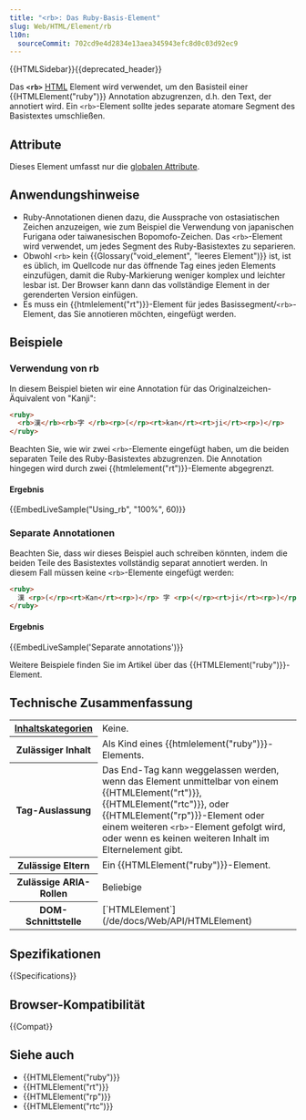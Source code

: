 ```yaml
---
title: "<rb>: Das Ruby-Basis-Element"
slug: Web/HTML/Element/rb
l10n:
  sourceCommit: 702cd9e4d2834e13aea345943efc8d0c03d92ec9
---
```


{{HTMLSidebar}}{{deprecated_header}}

Das **`<rb>`** [HTML](/de/docs/Web/HTML) Element wird verwendet, um den Basisteil einer {{HTMLElement("ruby")}} Annotation abzugrenzen, d.h. den Text, der annotiert wird. Ein `<rb>`-Element sollte jedes separate atomare Segment des Basistextes umschließen.

## Attribute

Dieses Element umfasst nur die [globalen Attribute](/de/docs/Web/HTML/Global_attributes).

## Anwendungshinweise

- Ruby-Annotationen dienen dazu, die Aussprache von ostasiatischen Zeichen anzuzeigen, wie zum Beispiel die Verwendung von japanischen Furigana oder taiwanesischen Bopomofo-Zeichen. Das `<rb>`-Element wird verwendet, um jedes Segment des Ruby-Basistextes zu separieren.
- Obwohl `<rb>` kein {{Glossary("void_element", "leeres Element")}} ist, ist es üblich, im Quellcode nur das öffnende Tag eines jeden Elements einzufügen, damit die Ruby-Markierung weniger komplex und leichter lesbar ist. Der Browser kann dann das vollständige Element in der gerenderten Version einfügen.
- Es muss ein {{htmlelement("rt")}}-Element für jedes Basissegment/`<rb>`-Element, das Sie annotieren möchten, eingefügt werden.

## Beispiele

### Verwendung von rb

In diesem Beispiel bieten wir eine Annotation für das Originalzeichen-Äquivalent von "Kanji":

```html
<ruby>
  <rb>漢</rb><rb>字 </rb><rp>(</rp><rt>kan</rt><rt>ji</rt><rp>)</rp>
</ruby>
```

Beachten Sie, wie wir zwei `<rb>`-Elemente eingefügt haben, um die beiden separaten Teile des Ruby-Basistextes abzugrenzen. Die Annotation hingegen wird durch zwei {{htmlelement("rt")}}-Elemente abgegrenzt.

#### Ergebnis

{{EmbedLiveSample("Using_rb", "100%", 60)}}

### Separate Annotationen

Beachten Sie, dass wir dieses Beispiel auch schreiben könnten, indem die beiden Teile des Basistextes vollständig separat annotiert werden. In diesem Fall müssen keine `<rb>`-Elemente eingefügt werden:

```html
<ruby>
  漢 <rp>(</rp><rt>Kan</rt><rp>)</rp> 字 <rp>(</rp><rt>ji</rt><rp>)</rp>
</ruby>
```

#### Ergebnis

{{EmbedLiveSample('Separate annotations')}}

Weitere Beispiele finden Sie im Artikel über das {{HTMLElement("ruby")}}-Element.

## Technische Zusammenfassung

<table class="properties">
  <tbody>
    <tr>
      <th scope="row">
        <a href="/de/docs/Web/HTML/Content_categories"
          >Inhaltskategorien</a
        >
      </th>
      <td>Keine.</td>
    </tr>
    <tr>
      <th scope="row">Zulässiger Inhalt</th>
      <td>Als Kind eines {{htmlelement("ruby")}}-Elements.</td>
    </tr>
    <tr>
      <th scope="row">Tag-Auslassung</th>
      <td>
        Das End-Tag kann weggelassen werden, wenn das Element unmittelbar von
        einem {{HTMLElement("rt")}}, {{HTMLElement("rtc")}}, oder
        {{HTMLElement("rp")}}-Element oder einem weiteren
        <code>&#x3C;rb></code>-Element gefolgt wird, oder wenn es keinen weiteren Inhalt im
        Elternelement gibt.
      </td>
    </tr>
    <tr>
      <th scope="row">Zulässige Eltern</th>
      <td>Ein {{HTMLElement("ruby")}}-Element.</td>
    </tr>
    <tr>
      <th scope="row">Zulässige ARIA-Rollen</th>
      <td>Beliebige</td>
    </tr>
    <tr>
      <th scope="row">DOM-Schnittstelle</th>
      <td>[`HTMLElement`](/de/docs/Web/API/HTMLElement)</td>
    </tr>
  </tbody>
</table>

## Spezifikationen

{{Specifications}}

## Browser-Kompatibilität

{{Compat}}

## Siehe auch

- {{HTMLElement("ruby")}}
- {{HTMLElement("rt")}}
- {{HTMLElement("rp")}}
- {{HTMLElement("rtc")}}
